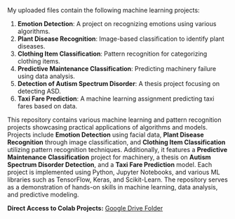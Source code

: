 My uploaded files contain the following machine learning projects:

1. **Emotion Detection**: A project on recognizing emotions using various algorithms.
2. **Plant Disease Recognition**: Image-based classification to identify plant diseases.
3. **Clothing Item Classification**: Pattern recognition for categorizing clothing items.
4. **Predictive Maintenance Classification**: Predicting machinery failure using data analysis.
5. **Detection of Autism Spectrum Disorder**: A thesis project focusing on detecting ASD.
6. **Taxi Fare Prediction**: A machine learning assignment predicting taxi fares based on data.


This repository contains various machine learning and pattern recognition projects showcasing practical applications of algorithms and models. Projects include **Emotion Detection** using facial data, **Plant Disease Recognition** through image classification, and **Clothing Item Classification** utilizing pattern recognition techniques. Additionally, it features a **Predictive Maintenance Classification** project for machinery, a thesis on **Autism Spectrum Disorder Detection**, and a **Taxi Fare Prediction** model. Each project is implemented using Python, Jupyter Notebooks, and various ML libraries such as TensorFlow, Keras, and Scikit-Learn. The repository serves as a demonstration of hands-on skills in machine learning, data analysis, and predictive modeling.

**Direct Access to Colab Projects:** [Google Drive Folder](https://drive.google.com/drive/folders/1JzrH7ssuSpn8LAcA6s-lwBzMGVIPV_SM?usp=sharing)


